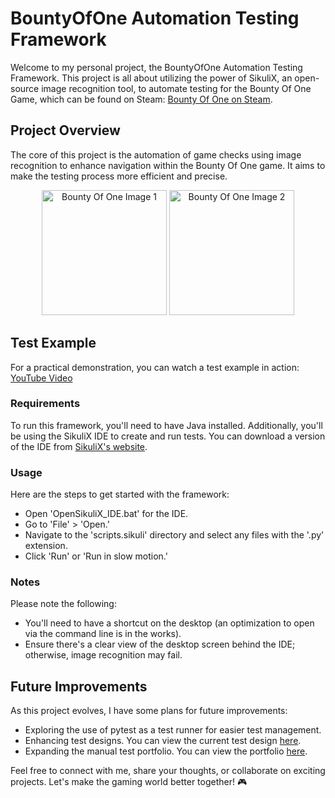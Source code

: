 # BountyOfOne Automation Testing Framework

Welcome to my personal project, the BountyOfOne Automation Testing Framework. This project is all about utilizing the power of SikuliX, an open-source image recognition tool, to automate testing for the Bounty Of One Game, which can be found on Steam: [Bounty Of One on Steam](https://store.steampowered.com/app/1968730/Bounty_of_One/).

## Project Overview
The core of this project is the automation of game checks using image recognition to enhance navigation within the Bounty Of One game. It aims to make the testing process more efficient and precise.

<p align="center">
  <img src="https://github.com/yeetbix529/yeetbix529/assets/68143085/0d1cf7e7-742c-4566-ae57-5c3263f95e65" alt="Bounty Of One Image 1" width="200" height="200">
  <img src="https://github.com/yeetbix529/yeetbix529/assets/68143085/392507cf-5c74-4c0a-999f-744309691d25" alt="Bounty Of One Image 2" width="200" height="200">
</p>

## Test Example
For a practical demonstration, you can watch a test example in action: [YouTube Video](https://youtu.be/K0LUpkVQXjs)

### Requirements
To run this framework, you'll need to have Java installed. Additionally, you'll be using the SikuliX IDE to create and run tests. You can download a version of the IDE from [SikuliX's website](https://raiman.github.io/SikuliX1/downloads.html).

### Usage
Here are the steps to get started with the framework:
- Open 'OpenSikuliX_IDE.bat' for the IDE.
- Go to 'File' > 'Open.'
- Navigate to the 'scripts.sikuli' directory and select any files with the '.py' extension.
- Click 'Run' or 'Run in slow motion.'

### Notes
Please note the following:
- You'll need to have a shortcut on the desktop (an optimization to open via the command line is in the works).
- Ensure there's a clear view of the desktop screen behind the IDE; otherwise, image recognition may fail.

## Future Improvements
As this project evolves, I have some plans for future improvements:
- Exploring the use of pytest as a test runner for easier test management.
- Enhancing test designs. You can view the current test design [here](https://docs.google.com/spreadsheets/d/1UpWrzRSqfDXP_9hlPNWXFvVVdHpaLuLR9jGSBTet62A/edit?usp=sharing).
- Expanding the manual test portfolio. You can view the portfolio [here](https://www.figma.com/file/4NN6sqFuVJZpwaJEXaDDnr/Bounty-of-One%3A-Test-Portfolio?type=whiteboard&node-id=0%3A1&t=Vebh0LXrJ7jY5BiV-1).

Feel free to connect with me, share your thoughts, or collaborate on exciting projects. Let's make the gaming world better together! 🎮
